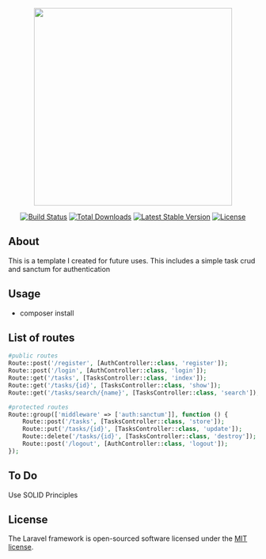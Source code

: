 <p align="center"><a href="https://laravel.com" target="_blank"><img src="https://raw.githubusercontent.com/laravel/art/master/logo-lockup/5%20SVG/2%20CMYK/1%20Full%20Color/laravel-logolockup-cmyk-red.svg" width="400"></a></p>

<p align="center">
<a href="https://travis-ci.org/laravel/framework"><img src="https://travis-ci.org/laravel/framework.svg" alt="Build Status"></a>
<a href="https://packagist.org/packages/laravel/framework"><img src="https://img.shields.io/packagist/dt/laravel/framework" alt="Total Downloads"></a>
<a href="https://packagist.org/packages/laravel/framework"><img src="https://img.shields.io/packagist/v/laravel/framework" alt="Latest Stable Version"></a>
<a href="https://packagist.org/packages/laravel/framework"><img src="https://img.shields.io/packagist/l/laravel/framework" alt="License"></a>
</p>

## About 

This is a template I created for future uses. This includes a simple task crud and sanctum for authentication

## Usage

- composer install

## List of routes

```php
#public routes
Route::post('/register', [AuthController::class, 'register']);
Route::post('/login', [AuthController::class, 'login']);
Route::get('/tasks', [TasksController::class, 'index']);
Route::get('/tasks/{id}', [TasksController::class, 'show']);
Route::get('/tasks/search/{name}', [TasksController::class, 'search']);

#protected routes
Route::group(['middleware' => ['auth:sanctum']], function () {
    Route::post('/tasks', [TasksController::class, 'store']);
    Route::put('/tasks/{id}', [TasksController::class, 'update']);
    Route::delete('/tasks/{id}', [TasksController::class, 'destroy']);
    Route::post('/logout', [AuthController::class, 'logout']);
});
```
## To Do

Use SOLID Principles

## License

The Laravel framework is open-sourced software licensed under the [MIT license](https://opensource.org/licenses/MIT).
